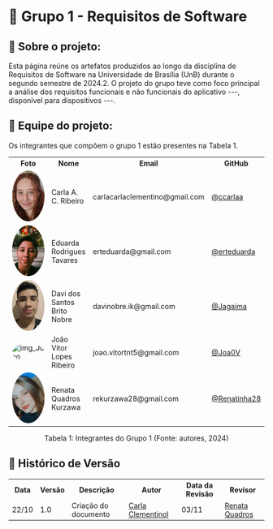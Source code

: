 # :mag_right: Grupo 1 - Requisitos de Software

<!-- <div align="center">
    Logo do nosso app
</div> -->

## :round_pushpin: Sobre o projeto:

Esta página reúne os artefatos produzidos ao longo da disciplina de Requisitos de Software na Universidade de Brasília (UnB) durante o segundo semestre de 2024.2. O projeto do grupo teve como foco principal a análise dos requisitos funcionais e não funcionais do aplicativo ---, disponível para dispositivos ---.
<!-- 
## :round_pushpin: Nome do app
Link do site: <a href="" target="_blank"></a> -->


<!-- ## :round_pushpin: Direitos autorais e licença -->


## :round_pushpin: Equipe do projeto:
Os integrantes que compõem o grupo 1 estão presentes na Tabela 1.
<div align="center">
    <table>
    <tr>
        <th>Foto</th>
        <th>Nome</th>
        <th>Email</th>
        <th>GitHub</th>
    </tr>
    <tr>
        <td><img alt="img_Carla" src="../assets/images/Carla_Clementino.jpeg" style="border-radius: 50%; width: 100px; height: 100px; object-fit: cover;"></td>
        <td>Carla A. C. Ribeiro</td>
        <td>carlacarlaclementino@gmail.com</td>
        <td><a href="https://github.com/ccarlaa">@ccarlaa</a></td>
    </tr>
    <tr>
        <td><img alt="img_Duda" src="../assets/images/Eduarda_Tavares.JPG" style="border-radius: 50%; width: 100px; height: 100px; object-fit: cover;"></td>
        <td>Eduarda Rodrigues Tavares</td>
        <td>erteduarda@gmail.com</td>
        <td><a href="https://github.com/erteduarda">@erteduarda</a></td>
    </tr>
    <tr>
        <td><img alt="img_Davi" src="../assets/images/Davi_Nobre.jpg" style="border-radius: 50%; width: 100px; height: 100px; object-fit: cover;"></td>
        <td>Davi dos Santos Brito Nobre</td>
        <td>davinobre.ik@gmail.com</td>
        <td><a href="https://github.com/Jagaima">@Jagaima</a></td>
    </tr>
    <tr>
        <td><img alt="img_Joao" src="../assets/images/João_Vitor.jpg" style="border-radius: 50%; width: 100px; height: 100px; object-fit: cover;"></td>
        <td>João Vitor Lopes Ribeiro</td>
        <td>joao.vitortnt5@gmail.com</td>
        <td><a href="https://github.com/Joa0V">@Joa0V</a></td>
    </tr>
    <tr>
        <td><img alt="img_Renata" src="../assets/images/Renata.jpeg" style="border-radius: 50%; width: 100px; height: 100px; object-fit: cover;"></td>
        <td>Renata Quadros Kurzawa</td>
        <td>rekurzawa28@gmail.com</td>
        <td><a href="https://github.com/Renatinha28">@Renatinha28</a></td>
    </tr>
    </table>
    <p>Tabela 1: Integrantes do Grupo 1 (Fonte: autores, 2024)</p>
</div>


## :round_pushpin: Histórico de Versão 
<div align="center">
    <table>
        <tr>
            <th>Data</th>
            <th>Versão</th>
            <th>Descrição</th>
            <th>Autor</th>
            <th>Data da Revisão</th>
            <th>Revisor</th>
        </tr>
        <tr>
            <td>22/10</td>
            <td>1.0</td>
            <td>Criação do documento</td>
            <td><a href="https://github.com/ccarlaa">Carla Clementinol</a></td>
            <td>03/11</td>
            <td><a href="https://github.com/Renatinha28">Renata Quadros</a></td>
        </tr>
    </table>
</div>